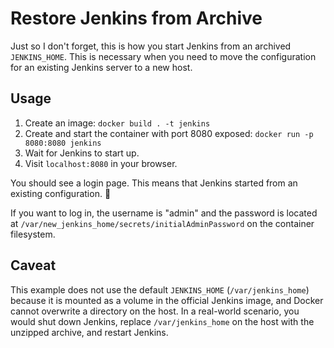 # Restore Jenkins from Archive

Just so I don't forget, this is how you start Jenkins from an archived `JENKINS_HOME`. This is necessary when you need to move the configuration for an existing Jenkins server to a new host.

## Usage

1. Create an image: `docker build . -t jenkins`
2. Create and start the container with port 8080 exposed: `docker run -p 8080:8080 jenkins`
3. Wait for Jenkins to start up.
4. Visit `localhost:8080` in your browser.

You should see a login page. This means that Jenkins started from an existing configuration. :tada:

If you want to log in, the username is "admin" and the password is located at `/var/new_jenkins_home/secrets/initialAdminPassword` on the container filesystem.

## Caveat

This example does not use the default `JENKINS_HOME` (`/var/jenkins_home`) because it is mounted as a volume in the official Jenkins image, and Docker cannot overwrite a directory on the host. In a real-world scenario, you would shut down Jenkins, replace `/var/jenkins_home` on the host with the unzipped archive, and restart Jenkins.

